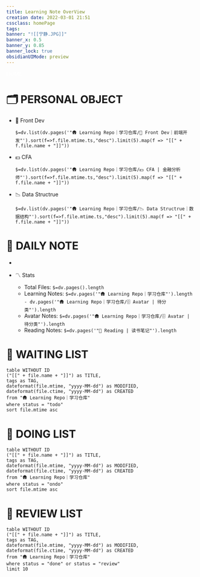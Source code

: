 ```yaml
---
title: Learning Note OverView
creation date: 2022-03-01 21:51 
cssclass: homePage
tags:
banner: "![[宁静.JPG]]"
banner_x: 0.5
banner_y: 0.85
banner_lock: true
obsidianUIMode: preview
---
```

<div class="title" style="color:#fff">HOME</div>


# 🗂 PERSONAL OBJECT

-  📲 Front Dev

	 `$=dv.list(dv.pages('"🛖 Learning Repo｜学习仓库/📲 Front Dev｜前端开发"').sort(f=>f.file.mtime.ts,"desc").limit(5).map(f => "[[" + f.file.name + "]]"))`
	 
- 💵 CFA
 
	 `$=dv.list(dv.pages('"🛖 Learning Repo｜学习仓库/💵 CFA | 金融分析师"').sort(f=>f.file.mtime.ts,"desc").limit(5).map(f => "[[" + f.file.name + "]]"))`

- 📉 Data Structrue

	`$=dv.list(dv.pages('"🛖 Learning Repo｜学习仓库/📉 Data Structrue｜数据结构"').sort(f=>f.file.mtime.ts,"desc").limit(5).map(f => "[[" + f.file.name + "]]"))`

# 📝 DAILY NOTE

- 

- 〽️ Stats

	-   Total Files: `$=dv.pages().length`
	-   Learning Notes: `$=dv.pages('"🛖 Learning Repo｜学习仓库"').length - dv.pages('"🛖 Learning Repo｜学习仓库/🗄 Avatar | 待分类"').length`
	-   Avatar Notes: `$=dv.pages('"🛖 Learning Repo｜学习仓库/🗄 Avatar | 待分类"').length`
	-   Reading Notes: `$=dv.pages('"📓 Reading | 读书笔记"').length`


# 📑 WAITING LIST

```dataview
table WITHOUT ID
("[[" + file.name + "]]") as TITLE,
tags as TAG,
dateformat(file.mtime, "yyyy-MM-dd") as MODIFIED,
dateformat(file.ctime, "yyyy-MM-dd") as CREATED
from "🛖 Learning Repo｜学习仓库"
where status = "todo"
sort file.mtime asc
```

# 📝 DOING LIST

```dataview
table WITHOUT ID
("[[" + file.name + "]]") as TITLE,
tags as TAG,
dateformat(file.mtime, "yyyy-MM-dd") as MODIFIED,
dateformat(file.ctime, "yyyy-MM-dd") as CREATED
from "🛖 Learning Repo｜学习仓库"
where status = "ondo"
sort file.mtime asc
```

# 📨 REVIEW LIST

```dataview
table WITHOUT ID
("[[" + file.name + "]]") as TITLE,
tags as TAG,
dateformat(file.mtime, "yyyy-MM-dd") as MODIFIED,
dateformat(file.ctime, "yyyy-MM-dd") as CREATED
from "🛖 Learning Repo｜学习仓库"
where status = "done" or status = "review"
limit 10
```

